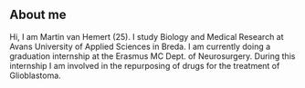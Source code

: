 <img scr="your-image-url" width="20%"/>

## About me
Hi, I am Martin van Hemert (25). I study Biology and Medical Research at Avans University of Applied Sciences in Breda. I am currently doing a graduation internship at the Erasmus MC Dept. of Neurosurgery. During this internship I am involved in the repurposing of drugs for the treatment of Glioblastoma.
